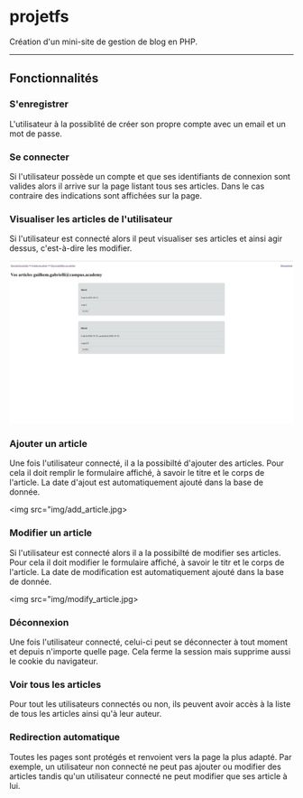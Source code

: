 # projetfs
Création d'un mini-site de gestion de blog en PHP.

------------------------------

## Fonctionnalités

### S'enregistrer

L'utilisateur à la possiblité de créer son propre compte avec un email et un mot de passe.


### Se connecter

Si l'utilisateur possède un compte et que ses identifiants de connexion sont valides alors il arrive sur la page listant tous ses articles. Dans le cas contraire des indications sont affichées sur la page.


### Visualiser les articles de l'utilisateur

Si l'utilisateur est connecté alors il peut visualiser ses articles et ainsi agir dessus, c'est-à-dire les modifier.

<img src="img/user_articles.jpg">


### Ajouter un article

Une fois l'utilisateur connecté, il a la possibilté d'ajouter des articles. Pour cela il doit remplir le formulaire affiché, à savoir le titre et le corps de l'article. La date d'ajout est automatiquement ajouté dans la base de donnée.

<img src="img/add_article.jpg>


### Modifier un article

Si l'utilisateur est connecté alors il a la possibilté de modifier ses articles. Pour cela il doit modifier le formulaire affiché, à savoir le titr et le corps de l'article. La date de modification est automatiquement ajouté dans la base de donnée.

<img src="img/modify_article.jpg>


### Déconnexion

Une fois l'utilisateur connecté, celui-ci peut se déconnecter à tout moment et depuis n'importe quelle page. Cela ferme la session mais supprime aussi le cookie du navigateur.


### Voir tous les articles

Pour tout les utilisateurs connectés ou non, ils peuvent avoir accès à la liste de tous les articles ainsi qu'à leur auteur.


### Redirection automatique

Toutes les pages sont protégés et renvoient vers la page la plus adapté. Par exemple, un utilisateur non connecté ne peut pas ajouter ou modifier des articles tandis qu'un utilisateur connecté ne peut modifier que ses article à lui.




